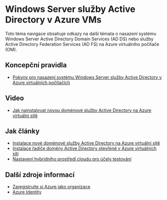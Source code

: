 <properties
    pageTitle="Windows Server služby Active Directory v Azure VMs | Microsoft Azure"
    description="Spuštění systému Windows Server Active Directory Domain Services (AD DS) nebo služby Active Directory Federation Services (AD FS) na Azure virtuálních počítačích."
    services="active-directory"
    documentationCenter=""
    authors="markusvi"
    manager="femila"
    tags="azure-classic-portal"/>

<tags
    ms.service="active-directory"
    ms.workload="identity"
    ms.tgt_pltfrm="na"
    ms.devlang="na"
    ms.topic="article"
    ms.date="10/10/2016"
    ms.author="markusvi"/>


# <a name="windows-server-active-directory-on-azure-vms"></a>Windows Server služby Active Directory v Azure VMs


Toto téma navigace obsahuje odkazy na další témata o nasazení systému Windows Server Active Directory Domain Services (AD DS) nebo služby Active Directory Federation Services (AD FS) na Azure virtuálního počítače (OM).

## <a name="conceptual-guidelines"></a>Koncepční pravidla

- [Pokyny pro nasazení systému Windows Server služby Active Directory v Azure virtuálních počítačích](https://msdn.microsoft.com/library/azure/jj156090.aspx)

## <a name="video"></a>Video

- [Jak nainstalovat novou doménové služby Active Directory na Azure virtuální sítě](http://channel9.msdn.com/Series/Microsoft-Azure-Tutorials/How-to-install-a-new-Active-Directory-forest-on-an-Azure-virtual-network)

## <a name="how-to-articles"></a>Jak články

- [Instalace nové doménové služby Active Directory na Azure virtuální sítě](active-directory-new-forest-virtual-machine.md)
- [Instalace řadiče domény Active Directory otevřené v Azure virtuálních sítí](../active-directory/active-directory-install-replica-active-directory-domain-controller.md)
- [Nastavení hybridního prostředí cloudu pro účely testování](../virtual-machines/virtual-machines-windows-ps-hybrid-cloud-test-env-sim.md)


## <a name="additional-resources"></a>Další zdroje informací

- [Zaregistrujte si Azure jako organizace](sign-up-organization.md)
- [Azure Identity](fundamentals-identity.md)
